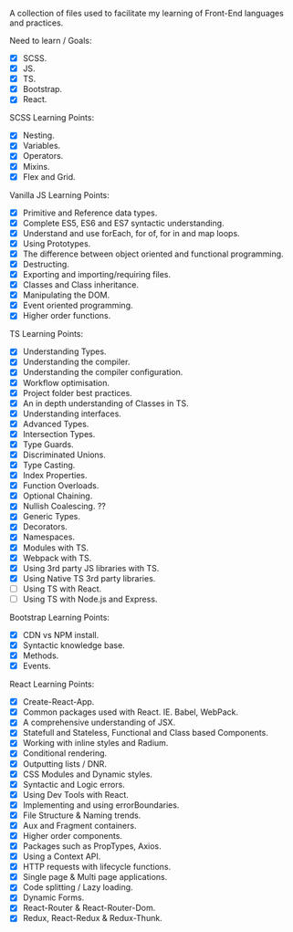 A collection of files used to facilitate my learning of Front-End languages and practices.

Need to learn / Goals:

- [x] SCSS.
- [x] JS.
- [x] TS.
- [x] Bootstrap.
- [x] React.

SCSS Learning Points:

- [x] Nesting.
- [x] Variables.
- [x] Operators.
- [x] Mixins.
- [x] Flex and Grid.

Vanilla JS Learning Points:

- [x] Primitive and Reference data types.
- [x] Complete ES5, ES6 and ES7 syntactic understanding.
- [x] Understand and use forEach, for of, for in and map loops.
- [x] Using Prototypes.
- [x] The difference between object oriented and functional programming.
- [x] Destructing.
- [x] Exporting and importing/requiring files.
- [x] Classes and Class inheritance.
- [x] Manipulating the DOM.
- [x] Event oriented programming.
- [x] Higher order functions.

TS Learning Points:

- [x] Understanding Types.
- [x] Understanding the compiler.
- [x] Understanding the compiler configuration.
- [x] Workflow optimisation.
- [x] Project folder best practices.
- [x] An in depth understanding of Classes in TS.
- [x] Understanding interfaces.
- [x] Advanced Types.
- [x] Intersection Types.
- [x] Type Guards.
- [x] Discriminated Unions.
- [x] Type Casting.
- [x] Index Properties.
- [x] Function Overloads.
- [x] Optional Chaining.
- [x] Nullish Coalescing. ??
- [x] Generic Types.
- [x] Decorators.
- [x] Namespaces.
- [x] Modules with TS.
- [x] Webpack with TS.
- [x] Using 3rd party JS libraries with TS.
- [x] Using Native TS 3rd party libraries.
- [ ] Using TS with React.
- [ ] Using TS with Node.js and Express.

Bootstrap Learning Points:

- [x] CDN vs NPM install.
- [x] Syntactic knowledge base.
- [x] Methods.
- [x] Events.

React Learning Points:

- [x] Create-React-App.
- [x] Common packages used with React. IE. Babel, WebPack.
- [x] A comprehensive understanding of JSX.
- [x] Statefull and Stateless, Functional and Class based Components.
- [x] Working with inline styles and Radium.
- [x] Conditional rendering.
- [x] Outputting lists / DNR.
- [x] CSS Modules and Dynamic styles.
- [x] Syntactic and Logic errors.
- [x] Using Dev Tools with React.
- [x] Implementing and using errorBoundaries.
- [x] File Structure & Naming trends.
- [x] Aux and Fragment containers.
- [x] Higher order components.
- [x] Packages such as PropTypes, Axios.
- [x] Using a Context API.
- [x] HTTP requests with lifecycle functions.
- [x] Single page & Multi page applications.
- [x] Code splitting / Lazy loading.
- [x] Dynamic Forms.
- [x] React-Router & React-Router-Dom.
- [x] Redux, React-Redux & Redux-Thunk.

